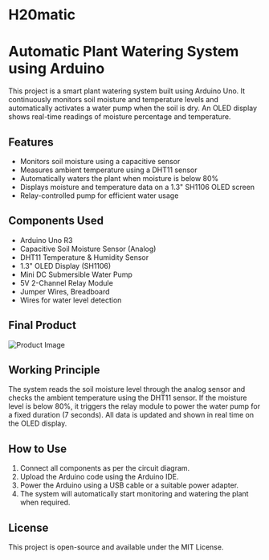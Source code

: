 # H20matic
# Automatic Plant Watering System using Arduino

This project is a smart plant watering system built using Arduino Uno. It continuously monitors soil moisture and temperature levels and automatically activates a water pump when the soil is dry. An OLED display shows real-time readings of moisture percentage and temperature.

## Features

- Monitors soil moisture using a capacitive sensor
- Measures ambient temperature using a DHT11 sensor
- Automatically waters the plant when moisture is below 80%
- Displays moisture and temperature data on a 1.3" SH1106 OLED screen
- Relay-controlled pump for efficient water usage

## Components Used

- Arduino Uno R3  
- Capacitive Soil Moisture Sensor (Analog)  
- DHT11 Temperature & Humidity Sensor  
- 1.3" OLED Display (SH1106)  
- Mini DC Submersible Water Pump  
- 5V 2-Channel Relay Module  
- Jumper Wires, Breadboard  
- Wires for water level detection

## Final Product

![Product Image](images/product.jpg)

## Working Principle

The system reads the soil moisture level through the analog sensor and checks the ambient temperature using the DHT11 sensor. If the moisture level is below 80%, it triggers the relay module to power the water pump for a fixed duration (7 seconds). All data is updated and shown in real time on the OLED display.

## How to Use

1. Connect all components as per the circuit diagram.
2. Upload the Arduino code using the Arduino IDE.
3. Power the Arduino using a USB cable or a suitable power adapter.
4. The system will automatically start monitoring and watering the plant when required.

## License

This project is open-source and available under the MIT License.

